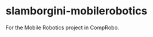 slamborgini-mobilerobotics
==========================

For the Mobile Robotics project in CompRobo. 
